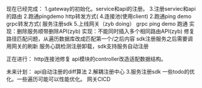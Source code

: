 现在已经完成：
1.gateway的初始化。service和api的注册。
3.注册serviec和api的路由
2.跑通pingdemo http转发方式(
4.连接池(使用client)
2.跑通ping demo grpc转发方式(
服务注册sdk
5.上线网关（zyb doing）
grpc ping demo 跑通
实现：删除服务顺带删除API(zyb)
实现：不能同时插入多个相同路由API(zyb)
修复路径匹配问题，从遍历数据库改成匹配第一个/之后内容
sdk注册服务之后需要调用网关的刷新
服务心跳检测注册卸载，sdk支持服务自动注册

正在进行：
http连接池修复
api模块的controller改造适配数据结构。

未来计划：
api自动注册的diff算法
2.解耦注册中心
3.服务注册sdk
一些todo的优化。一些遍历可能可以性能优化。
网关CICD
